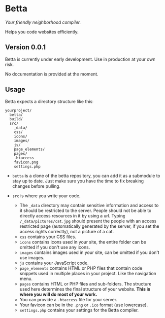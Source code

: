 # Betta

_Your friendly neighborhood compiler._

Helps you code websites efficiently.

## Version 0.0.1

Betta is currently under early development. Use in production at your own risk.

No documentation is provided at the moment.

## Usage

Betta expects a directory structure like this:

```
yourproject/
  betta/
  build/
  src/
    _data/
    css/
    icons/
    images/
    js/
    page_elements/
    pages/
    .htaccess
    favicon.png
    settings.php
```

- `betta` is a clone of the betta repository, you can add it as a submodule to stay up to date. Just make sure you have the time to fix breaking changes before pulling.
- `src` is where you write your code.

  - The `_data` directory may contain sensitive information and access to it should be restricted to the server. People should not be able to directly access resources in it by using a url. Typing `/_data/pictures/cat.jpg` should present the people with an access restricted page (automatically generated by the server, if you set the access rights correctly), not a picture of a cat.
  - `css` contains your CSS files.
  - `icons` contains icons used in your site, the entire folder can be omitted if you don't use any icons.
  - `images` contains images used in your site, can be omitted if you don't use images.
  - `js` contains your JavaScript code.
  - `page_elements` contains HTML or PHP files that contain code snippets used in multiple places in your project. Like the navigation menu.
  - `pages` contains HTML or PHP files and sub-folders. The structure used here determines the final structure of your website. **This is where you will do most of your work.**
  - You can provide a `.htaccess` file for your server.
  - Your favicon can be in the `.png` or `.ico` format (use lowercase).
  - `settings.php` contains your settings for the Betta compiler.
